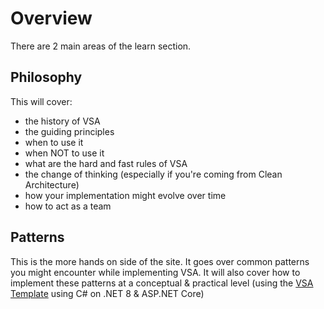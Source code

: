 # Overview

There are 2 main areas of the learn section.

## Philosophy 
<!-- TODO: Think about this name. Does 'Philosophy' match the 'context'?. Maybe 'Cookbook' (rules? principles?) -->
This will cover:

- the history of VSA
- the guiding principles
- when to use it
- when NOT to use it
- what are the hard and fast rules of VSA
- the change of thinking (especially if you're coming from Clean Architecture)
- how your implementation might evolve over time
- how to act as a team

## Patterns

This is the more hands on side of the site. It goes over common patterns you might encounter while implementing VSA. It will also cover how to implement these patterns at a conceptual & practical level (using the [VSA Template](https://github.com/Hona/VerticalSliceArchitecture) using C# on .NET 8 & ASP.NET Core)
